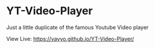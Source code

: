 # YT-Video-Player
Just a little duplicate of the famous Youtube Video player

View Live: https://vayyo.github.io/YT-Video-Player/
